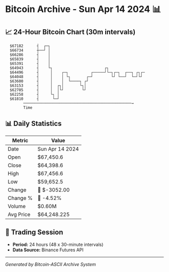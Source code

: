 # Bitcoin Archive - Sun Apr 14 2024 📊

## 📈 24-Hour Bitcoin Chart (30m intervals)

```
  $67182      ┤  ┌─┐                                           
  $66734      ┼──┘ │                                           
  $66286      ┤    │                                           
  $65839      ┤    │                                           
  $65391      ┤    │                                           
  $64943      ┤    └┐                       ┌┐                 
  $64496      ┤     │    ┌─┐          ┌─────┘└─┐┌─┐  ┌──┐ ┌┐┌─ 
  $64048      ┤     │    │ └┐       ┌─┘        └┘ └──┘  └─┘└┘  
  $63600      ┤     │    │  └────┐ ┌┘                          
  $63153      ┤     │  ┌┐│       └┐│                           
  $62705      ┤     │  │└┘        └┘                           
  $62258      ┤     └┐ │                                       
  $61810      ┤      └─┘                                       
        ────────────────────────────────────────────────→
        Time
```

## 📊 Daily Statistics

| Metric | Value |
|--------|-------|
| Date | Sun Apr 14 2024 |
| Open | $67,450.6 |
| Close | $64,398.6 |
| High | $67,456.6 |
| Low | $59,652.5 |
| Change | 🔴 $-3052.00 |
| Change % | 🔴 -4.52% |
| Volume | $0.60M |
| Avg Price | $64,248.225 |

## 📅 Trading Session

- **Period:** 24 hours (48 x 30-minute intervals)
- **Data Source:** Binance Futures API

---
*Generated by Bitcoin-ASCII Archive System*
